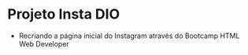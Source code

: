 # Projeto Insta DIO

-  Recriando a página inicial do Instagram através do Bootcamp HTML Web Developer 
